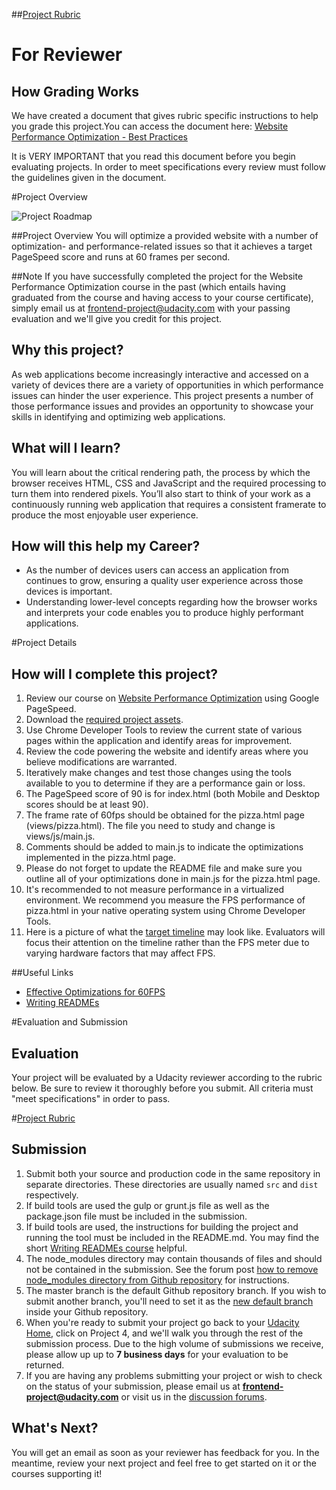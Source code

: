 ##[Project Rubric](https://review.udacity.com/#!/projects/2735848561/rubric)


# For Reviewer
## How Grading Works
We have created a document that gives rubric specific instructions to help you grade this project.You can access the document here: [Website Performance Optimization - Best Practices](https://docs.google.com/document/d/1-Ir6Io9wzmULKn9ldaeFohB0aMMvCWybXdbQWNHLUUs/pub)

It is VERY IMPORTANT that you read this document before you begin evaluating projects. In order to meet specifications every review must follow the guidelines given in the document.

#Project Overview

![Project Roadmap](http://i.imgur.com/AHvCOx3.jpg)

##Project Overview
You will optimize a provided website with a number of optimization- and performance-related issues so that it achieves a target PageSpeed score and runs at 60 frames per second.

##Note
If you have successfully completed the project for the Website Performance Optimization course in the past (which entails having graduated from the course and having access to your course certificate), simply email us at frontend-project@udacity.com with your passing evaluation and we'll give you credit for this project.

## Why this project?
As web applications become increasingly interactive and accessed on a variety of devices there are a variety of opportunities in which performance issues can hinder the user experience. This project presents a number of those performance issues and provides an opportunity to showcase your skills in identifying and optimizing web applications.

## What will I learn?
You will learn about the critical rendering path, the process by which the browser receives HTML, CSS and JavaScript and the required processing to turn them into rendered pixels. You’ll also start to think of your work as a continuously running web application that requires a consistent framerate to produce the most enjoyable user experience.

## How will this help my Career?
* As the number of devices users can access an application from continues to grow, ensuring a quality user experience across those devices is important.
* Understanding lower-level concepts regarding how the browser works and interprets your code enables you to produce highly performant applications.


#Project Details
## How will I complete this project?
1. Review our course on [Website Performance Optimization](https://www.udacity.com/course/viewer#!/c-ud884-nd) using Google PageSpeed.
1. Download the <a href="https://github.com/udacity/frontend-nanodegree-mobile-portfolio" target="_blank">required project assets</a>.
2. Use Chrome Developer Tools to review the current state of various pages within the application and identify areas for improvement.
3. Review the code powering the website and identify areas where you believe modifications are warranted.
4. Iteratively make changes and test those changes using the tools available to you to determine if they are a performance gain or loss.
5. The PageSpeed score of 90 is for index.html (both Mobile and Desktop scores should be at least 90). 
6. The frame rate of 60fps should be obtained for the pizza.html page (views/pizza.html). The file you need to study and change is views/js/main.js.
7. Comments should be added to main.js to indicate the optimizations implemented in the pizza.html page.
8. Please do not forget to update the README file and make sure you outline all of your optimizations done in main.js for the pizza.html page.
9. It's recommended to not measure performance in a virtualized environment. We recommend you measure the FPS performance of pizza.html in your native operating system using Chrome Developer Tools.
10. Here is a picture of what the [target timeline](http://i.imgur.com/cI6zwUo.jpg) may look like. Evaluators will focus their attention on the timeline rather than the FPS meter due to varying hardware factors that may affect FPS.

##Useful Links
- [Effective Optimizations for 60FPS](https://github.com/udacity/fend-office-hours/tree/master/Web%20Optimization/Effective%20Optimizations%20for%2060%20FPS)
- [Writing READMEs](https://www.udacity.com/course/writing-readmes--ud777)

#Evaluation and Submission
## Evaluation
Your project will be evaluated by a Udacity reviewer according to the rubric below. Be sure to review it thoroughly before you submit. All criteria must "meet specifications" in order to pass. 

#[Project Rubric](https://review.udacity.com/#!/projects/2735848561/rubric)

## Submission
1. Submit both your source and production code in the same repository in separate directories.  These directories are usually named ```src``` and ```dist``` respectively.
2. If build tools are used the gulp or grunt.js file as well as the package.json file must be included in the submission.
3. If build tools are used, the instructions for building the project and running the tool must be included in the README.md. You may find the short [Writing READMEs course](https://www.udacity.com/course/writing-readmes--ud777) helpful.
4. The node_modules directory may contain thousands of files and should not be contained in the submission. See the forum post [how to remove node_modules directory from Github repository](https://discussions.udacity.com/t/how-to-remove-node-modules-directory-from-github-respository/40929) for instructions.
5. The master branch is the default Github repository branch. If you wish to submit another branch, you'll need to set it as the [new default branch](https://help.github.com/articles/setting-the-default-branch/) inside your Github repository.
6. When you're ready to submit your project go back to your <a href="https://www.udacity.com/me" target="_blank">Udacity Home</a>, click on Project 4, and we'll walk you through the rest of the submission process. Due to the high volume of submissions we receive, please allow up up to **7 business days** for your evaluation to be returned.
7. If you are having any problems submitting your project or wish to check on the status of your submission, please email us at **frontend-project@udacity.com** or visit us in the <a href="http://discussions.udacity.com" target="_blank">discussion forums</a>.

## What's Next?
You will get an email as soon as your reviewer has feedback for you. In the meantime, review your next project and feel free to get started on it or the courses supporting it!
